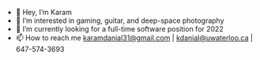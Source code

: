 - 👋 Hey, I’m Karam
- 👀 I’m interested in gaming, guitar, and deep-space photography
- 🌱 I’m currently looking for a full-time software position for 2022
- 📫 How to reach me karamdanial31@gmail.com | kdanial@uwaterloo.ca | 647-574-3693

<!---
KaramDanial458/KaramDanial458 is a ✨ special ✨ repository because its `README.md` (this file) appears on your GitHub profile.
You can click the Preview link to take a look at your changes.
--->
